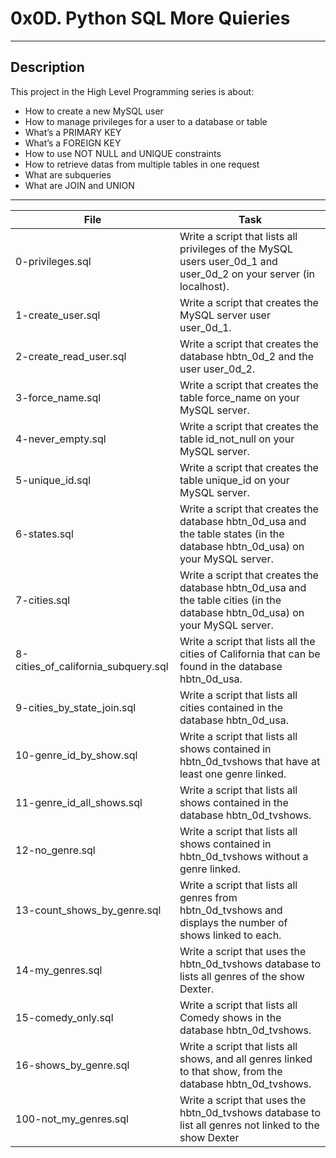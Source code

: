 # 0x0D. Python SQL More Quieries
---
## Description

This project in the High Level Programming series is about:

*  How to create a new MySQL user
*  How to manage privileges for a user to a database or table
*  What’s a PRIMARY KEY
*  What’s a FOREIGN KEY
*  How to use NOT NULL and UNIQUE constraints
*  How to retrieve datas from multiple tables in one request
*  What are subqueries
*  What are JOIN and UNION


---
File|Task
---|---
0-privileges.sql | Write a script that lists all privileges of the MySQL users user_0d_1 and user_0d_2 on your server (in localhost).
1-create_user.sql | Write a script that creates the MySQL server user user_0d_1. 
2-create_read_user.sql | Write a script that creates the database hbtn_0d_2 and the user user_0d_2.
3-force_name.sql | Write a script that creates the table force_name on your MySQL server.
4-never_empty.sql | Write a script that creates the table id_not_null on your MySQL server.
5-unique_id.sql | Write a script that creates the table unique_id on your MySQL server.
6-states.sql | Write a script that creates the database hbtn_0d_usa and the table states (in the database hbtn_0d_usa) on your MySQL server.
7-cities.sql | Write a script that creates the database hbtn_0d_usa and the table cities (in the database hbtn_0d_usa) on your MySQL server.
8-cities_of_california_subquery.sql | Write a script that lists all the cities of California that can be found in the database hbtn_0d_usa.
9-cities_by_state_join.sql | Write a script that lists all cities contained in the database hbtn_0d_usa.
10-genre_id_by_show.sql | Write a script that lists all shows contained in hbtn_0d_tvshows that have at least one genre linked.
11-genre_id_all_shows.sql | Write a script that lists all shows contained in the database hbtn_0d_tvshows.
12-no_genre.sql | Write a script that lists all shows contained in hbtn_0d_tvshows without a genre linked. 
13-count_shows_by_genre.sql | Write a script that lists all genres from hbtn_0d_tvshows and displays the number of shows linked to each.
14-my_genres.sql | Write a script that uses the hbtn_0d_tvshows database to lists all genres of the show Dexter.
15-comedy_only.sql | Write a script that lists all Comedy shows in the database hbtn_0d_tvshows.
16-shows_by_genre.sql | Write a script that lists all shows, and all genres linked to that show, from the database hbtn_0d_tvshows.
100-not_my_genres.sql | Write a script that uses the hbtn_0d_tvshows database to list all genres not linked to the show Dexter
